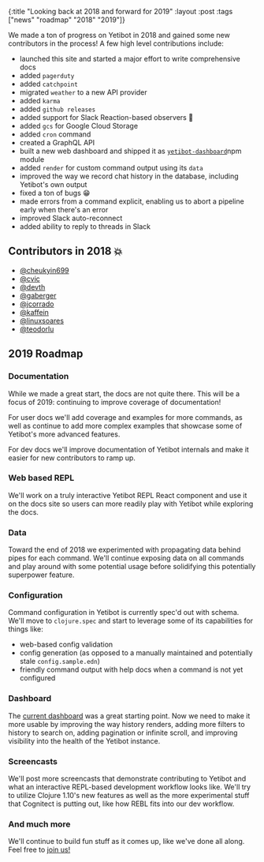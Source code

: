 {:title "Looking back at 2018 and forward for 2019"
 :layout :post
 :tags  ["news" "roadmap" "2018" "2019"]}

We made a ton of progress on Yetibot in 2018 and gained some new contributors in
the process! A few high level contributions include:

- launched this site and started a major effort to write comprehensive docs
- added `pagerduty`
- added `catchpoint`
- migrated `weather` to a new API provider
- added `karma`
- added `github releases`
- added support for Slack Reaction-based observers 🤯
- added `gcs` for Google Cloud Storage
- added `cron` command
- created a GraphQL API
- built a new web dashboard and shipped it as
  [`yetibot-dashboard`](https://www.npmjs.com/package/yetibot-dashboard)npm module
- added `render` for custom command output using its `data`
- improved the way we record chat history in the database, including Yetibot's
  own output
- fixed a ton of bugs 😁
- made errors from a command explicit, enabling us to abort a pipeline early
  when there's an error
- improved Slack auto-reconnect
- added ability to reply to threads in Slack

## Contributors in 2018 💥

- [@cheukyin699](https://github.com/cheukyin699)
- [@cvic](https://github.com/cvic)
- [@devth](https://github.com/devth)
- [@gaberger](https://github.com/gaberger)
- [@jcorrado](https://github.com/jcorrado)
- [@kaffein](https://github.com/kaffein)
- [@linuxsoares](https://github.com/linuxsoares)
- [@teodorlu](https://github.com/teodorlu)

## 2019 Roadmap

### Documentation

While we made a great start, the docs are not quite there. This will be a focus
of 2019: continuing to improve coverage of documentation!

For user docs we'll add coverage and examples for more commands, as well as
continue to add more complex examples that showcase some of Yetibot's more
advanced features.

For dev docs we'll improve documentation of Yetibot internals and make it easier
for new contributors to ramp up.

### Web based REPL

We'll work on a truly interactive Yetibot REPL React component and use it on the
docs site so users can more readily play with Yetibot while exploring the docs.

### Data

Toward the end of 2018 we experimented with propagating data behind pipes for
each command. We'll continue exposing data on all commands and play around with
some potential usage before solidifying this potentially superpower feature.

### Configuration

Command configuration in Yetibot is currently spec'd out with schema. We'll move
to `clojure.spec` and start to leverage some of its capabilities for things
like:

- web-based config validation
- config generation (as opposed to a manually maintained and potentially stale
  `config.sample.edn`)
- friendly command output with help docs when a command is not yet configured

### Dashboard

The [current dashboard](https://public.yetibot.com) was a great starting point.
Now we need to make it more usable by improving the way history renders, adding
more filters to history to search on, adding pagination or infinite scroll, and
improving visibility into the health of the Yetibot instance.

### Screencasts

We'll post more screencasts that demonstrate contributing to Yetibot and what an
interactive REPL-based development workflow looks like. We'll try to utilize
Clojure 1.10's new features as well as the more experimental stuff that
Cognitect is putting out, like how REBL fits into our dev workflow.

### And much more

We'll continue to build fun stuff as it comes up, like we've done all along.
Feel free to [join us!](https://slack.yetibot.com)
